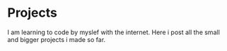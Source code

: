 # Projects
I am learning to code by myslef with the internet. Here i post all the small and bigger projects i made so far.
